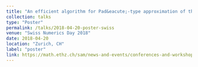 ```yaml
---
title: "An efficient algorithm for Pad&eacute;-type approximation of the frequency response for the Helmholtz problem"
collection: talks
type: "Poster"
permalink: /talks/2018-04-20-poster-swiss
venue: "Swiss Numerics Day 2018"
date: 2018-04-20
location: "Zurich, CH"
label: "poster"
link: https://math.ethz.ch/sam/news-and-events/conferences-and-workshops/archive/swiss-numerics-day.html
---
```

